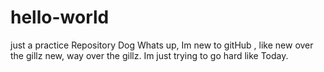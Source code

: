 # hello-world
just a practice Repository Dog
Whats up, Im new to gitHub , like new over the gillz new, way over the gillz.
Im just trying to go hard like Today. 
